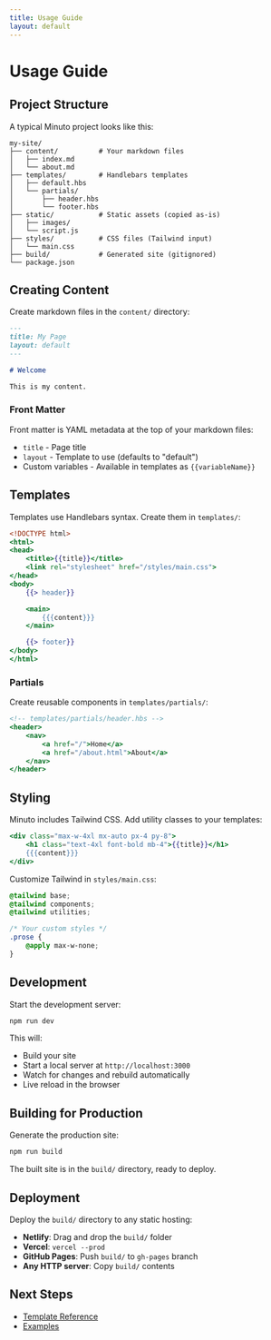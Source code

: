 ```yaml
---
title: Usage Guide
layout: default
---
```


# Usage Guide

## Project Structure

A typical Minuto project looks like this:

```
my-site/
├── content/          # Your markdown files
│   ├── index.md
│   └── about.md
├── templates/        # Handlebars templates
│   ├── default.hbs
│   └── partials/
│       ├── header.hbs
│       └── footer.hbs
├── static/           # Static assets (copied as-is)
│   ├── images/
│   └── script.js
├── styles/           # CSS files (Tailwind input)
│   └── main.css
├── build/            # Generated site (gitignored)
└── package.json
```

## Creating Content

Create markdown files in the `content/` directory:

```markdown
---
title: My Page
layout: default
---

# Welcome

This is my content.
```

### Front Matter

Front matter is YAML metadata at the top of your markdown files:

- `title` - Page title
- `layout` - Template to use (defaults to "default")
- Custom variables - Available in templates as `{{variableName}}`

## Templates

Templates use Handlebars syntax. Create them in `templates/`:

```handlebars
<!DOCTYPE html>
<html>
<head>
    <title>{{title}}</title>
    <link rel="stylesheet" href="/styles/main.css">
</head>
<body>
    {{> header}}

    <main>
        {{{content}}}
    </main>

    {{> footer}}
</body>
</html>
```

### Partials

Create reusable components in `templates/partials/`:

```handlebars
<!-- templates/partials/header.hbs -->
<header>
    <nav>
        <a href="/">Home</a>
        <a href="/about.html">About</a>
    </nav>
</header>
```

## Styling

Minuto includes Tailwind CSS. Add utility classes to your templates:

```handlebars
<div class="max-w-4xl mx-auto px-4 py-8">
    <h1 class="text-4xl font-bold mb-4">{{title}}</h1>
    {{{content}}}
</div>
```

Customize Tailwind in `styles/main.css`:

```css
@tailwind base;
@tailwind components;
@tailwind utilities;

/* Your custom styles */
.prose {
    @apply max-w-none;
}
```

## Development

Start the development server:

```bash
npm run dev
```

This will:
- Build your site
- Start a local server at `http://localhost:3000`
- Watch for changes and rebuild automatically
- Live reload in the browser

## Building for Production

Generate the production site:

```bash
npm run build
```

The built site is in the `build/` directory, ready to deploy.

## Deployment

Deploy the `build/` directory to any static hosting:

- **Netlify**: Drag and drop the `build/` folder
- **Vercel**: `vercel --prod`
- **GitHub Pages**: Push `build/` to `gh-pages` branch
- **Any HTTP server**: Copy `build/` contents

## Next Steps

- [Template Reference](templates.html)
- [Examples](examples/)
